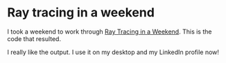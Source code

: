 # Ray tracing in a weekend

I took a weekend to work through [Ray Tracing in a Weekend](https://raytracing.github.io/). This is the code that resulted.

I really like the output. I use it on my desktop and my LinkedIn profile now!
